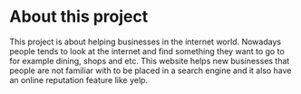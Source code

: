 # About this project
This project is about helping businesses in the internet world. Nowadays people tends to look at the internet and find something they want to go to for example dining, shops and etc. This website helps new businesses that people are not familiar with to be placed in a search engine and it also have an online reputation feature like yelp.